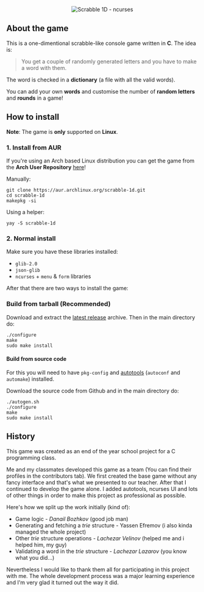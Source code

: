 <p align="center">
  <img alt="Scrabble 1D - ncurses" src="https://user-images.githubusercontent.com/48584741/132108460-fd350d2d-3701-4cd6-adbe-f6ed216168a5.png">
</p>

## About the game
This is a one-dimentional scrabble-like console game written in **C**. The idea is:

> You get a couple of randomly generated letters and you have to make a word with them.

The word is checked in a **dictionary** (a file with all the valid words).

You can add your own **words** and customise the number of **random letters** and **rounds** in a game!

## How to install
**Note**: The game is **only** supported on **Linux**.

### 1. Install from AUR
If you're using an Arch based Linux distribution you can get the game from the **Arch User Repository** [here](https://aur.archlinux.org/packages/scrabble-1d/)!

Manually:
```
git clone https://aur.archlinux.org/scrabble-1d.git
cd scrabble-1d
makepkg -si
```

Using a helper:
```
yay -S scrabble-1d
```

### 2. Normal install

Make sure you have these libraries installed:
- ```glib-2.0```
- ```json-glib```
- ```ncurses``` + ```menu``` & ```form``` libraries

After that there are two ways to install the game:

### Build from tarball (Recommended)
Download and extract the [latest release](https://github.com/YassenEfremov/scrabble-1d/releases) archive. Then in the main directory do:
```
./configure
make
sudo make install
```

#### Build from source code
For this you will need to have ```pkg-config``` and [autotools](https://wiki.debian.org/AutoTools) (```autoconf``` and ```automake```) installed.
 
Download the source code from Github and in the main directory do:
```
./autogen.sh
./configure
make
sudo make install
```

## History
This game was created as an end of the year school project for a C programming class.

Me and my classmates developed this game as a team (You can find their profiles in the contributors tab). We first created the base game without any fancy interface and that's what we presented to our teacher. After that I continued to develop the game alone. I added autotools, ncurses UI and lots of other things in order to make this project as professional as possible.

Here's how we split up the work initially (kind of):
- Game logic - _Danail Bozhkov_ (good job man)
- Generating and fetching a _trie_ structure - Yassen Efremov (i also kinda managed the whole project)
- Other _trie_ structure operations - _Lachezar Velinov_ (helped me and i helped him, my guy)
- Validating a word in the _trie_ structure - _Lachezar Lazarov_ (you know what you did...)

Nevertheless I would like to thank them all for participating in this project with me. The whole development process was a major learning experience and I'm very glad it turned out the way it did.
